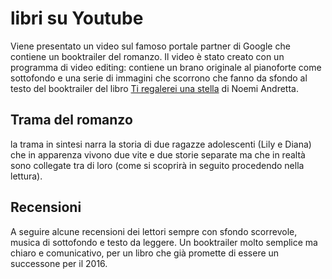 # libri su Youtube
Viene presentato un video sul famoso portale partner di Google che contiene un booktrailer del romanzo.
Il video è stato creato con un programma di video editing: contiene un brano originale al pianoforte come sottofondo e una serie di immagini che scorrono che fanno da sfondo al testo del booktrailer del libro <A HREF="https://www.youtube.com/watch?v=H-z9PDWbQ0s">Ti regalerei una stella</A> di Noemi Andretta.
## Trama del romanzo
la trama in sintesi narra la storia di due ragazze adolescenti (Lily e Diana) che in apparenza vivono due vite e due storie separate ma che in realtà sono collegate tra di loro (come si scoprirà in seguito procedendo nella lettura). 
## Recensioni
A seguire alcune recensioni dei lettori sempre con sfondo scorrevole, musica di sottofondo e testo da leggere.
Un booktrailer molto semplice ma chiaro e comunicativo, per un libro che già promette di essere un successone per il 2016.
